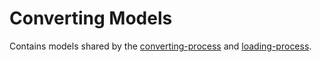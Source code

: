# Converting Models

Contains models shared by the [converting-process](../converting-process/) and
[loading-process](../loading-process/).